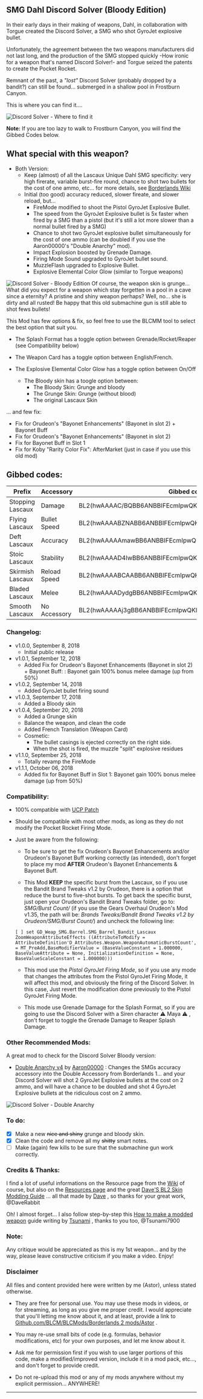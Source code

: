 


## SMG Dahl Discord Solver (Bloody Edition)
 
In their early days in their making of weapons, Dahl, in collaboration with Torgue created the Discord Solver, a SMG who shot GyroJet explosive bullet. 

Unfortunately, the agreement between the two weapons manufacturers did not last long, and the production of the SMG stopped quickly -How ironic for a weapon that's named Discord Solver!- and Torgue seized the patents to create the Pocket Rocket.

Remnant of the past, a *"lost"* Discord Solver (probably dropped by a bandit?) can still be found... submerged in a shallow pool in Frostburn Canyon.

This is where you can find it.... 

![Discord Solver - Where to find it](https://i.imgur.com/uHTxuc6.png "Don't worry guys... even if my screen capture show French text, my mods are in English")

**Note:** If you are too lazy to walk to Frostburn Canyon, you will find the Gibbed Codes below.


## What special with this weapon?

- Both Version:
  - Keep (almost) of all the Lascaux Unique Dahl SMG specificity: very high firerate, variable burst-fire round, chance to shot two bullets for the cost of one ammo, etc... for more details, see [Borderlands Wiki](http://borderlands.wikia.com/wiki/Lascaux) 
  - Initial (too good) accuracy reduced, slower fireate, and slower reload, but...
    - FireMode modified to shoot the Pistol GyroJet Explosive Bullet. 
    - The speed from the GyroJet Explosive bullet is 5x faster when fired by a SMG than a pistol (but it's still a lot more slower than a normal bullet fired by a SMG) 
    - Chance  to shot two GyroJet explosive bullet simultaneously for the cost of one ammo (can be doubled if you use the Aaron00000's "Double Anarchy" mod).
    - Impact Explosion boosted by Grenade Damage.
    - Firing Mode Sound upgraded to GyroJet bullet sound.
    - MuzzleFlash upgraded to Explosive Bullet.
    - Explosive Elemental Color Glow (similar to Torgue weapons)

![Discord Solver - Bloody Edition](https://imgur.com/TBkblD3.png "Don't worry guys... even if my screen capture show French text, my mods are in English")
Of course, the weapon skin is grunge... What did you expect for a weapon which stay forgetten in a pool in a cave since a eternity? A pristine and shiny weapon perhaps? Well, no... she is dirty and all rusted! Be happy that this old submachine gun is still able to shot fews bullets!

This Mod has few options & fix, so feel free to use the BLCMM tool to select the best option that suit you.
- The Splash Format has a toggle option between Grenade/Rocket/Reaper (see Compatibility below)
- The Weapon Card has a toggle option between English/French.
- The Explosive Elemental Color Glow has a toggle option between On/Off


  - The Bloody skin has a toogle option between:
    - The Bloody Skin: Grunge and bloody
    - The Grunge Skin: Grunge (without blood)
    - The original Lascaux Skin 

... and few fix:

- Fix for Orudeon's "Bayonet Enhancements" (Bayonet in slot 2) + Bayonet Buff
- Fix for Orudeon's "Bayonet Enhancements" (Bayonet in slot 2)
- Fix for Bayonet Buff in Slot 1
- Fix for Koby "Rarity Color Fix": AfterMarket (just in case if you use this old mod)  

## Gibbed codes:

| Prefix               | Accessory       | Gibbed code                 | 
| -------------        | -------------   | -------------               | 
| Stopping Lascaux     | Damage          | BL2(hwAAAAC/BQBB6ANBBIFEcmIpwQKNJQGLChYGLBRY/v8vY+nBYo3l) |  
| Flying Lascaux       | Bullet Speed    | BL2(hwAAAABZNABB6ANBBIFEcmIpwQKNJQGLChYGLBVY/v8vYxnCYo3l) |
| Deft Lascaux         | Accuracy        | BL2(hwAAAAAmawBB6ANBBIFEcmIpwQKNJQGLChYGLBNY/v8vY7nBYo3l) |
| Stoic Lascaux        | Stability       | BL2(hwAAAAD4IwBB6ANBBIFEcmIpwQKNJQGLChYGLBZY/v8vY0nCYo3l) |
| Skirmish Lascaux     | Reload Speed    | BL2(hwAAAABCAABB6ANBBIFEcmIpwQKNJQGLChYGLBdY/v8vY3HCYo3l) |
| Bladed Lascaux       | Melee           | BL2(hwAAAADydgBB6ANBBIFEcmIpwQKNJQGLChYGLBJY/v8vY4nBYo3l) |
| Smooth Lascaux       | No Accessory    | BL2(hwAAAAAj3gBB6ANBBIFEcmIpwQKNJQGLChYGLBFY/v8vY0FAYo3l) |

### Changelog:

- v1.0.0, September 8, 2018
  - Initial public release
- v1.0.1, September 12, 2018  
  - Added Fix for Orudeon's Bayonet Enhancements (Bayonet in slot 2) + Bayonet Buff: : Bayonet gain 100% bonus melee damage (up from 50%)
- v1.0.2, September 14, 2018  
  - Added GyroJet bullet firing sound  
- v1.0.3, September 17, 2018  
  - Added a Bloody skin
- v1.0.4, September 20, 2018  
  - Added a Grunge skin
  - Balance the weapon, and clean the code  
  - Added French Translation (Weapon Card)
  - Cosmetic:
    - The bullet casings is ejected correctly on the right side.
    - When the shot is fired, the muzzle "split" explosive residues
- v1.1.0, September 25, 2018  
   - Totally revamp the FireMode  
- v1.1.1, October 06, 2018  
   - Added fix for Bayonet Buff in Slot 1: Bayonet gain 100% bonus melee damage (up from 50%)    

### Compatibility:

- 100% compatible with [UCP Patch](https://github.com/BLCM/BLCMods/tree/master/Borderlands%202%20mods/Community%20Patch%20Team)

- Should be compatible with most other mods, as long as they do not modify the Pocket Rocket Firing Mode.

- Just be aware from the following:

  - To be sure to get the fix Orudeon's Bayonet Enhancements and/or Orudeon's Bayonet Buff working correctly (as intended), don't forget to place my mod **AFTER** Orudeon's Bayonet Enhancements & Bayonet Buff. 
 
  - This Mod **KEEP** the specific burst from the Lascaux, so if you use the Bandit Brand Tweaks v1.2 by Orudeon, there is a option that reduce the burst to five-shot bursts.  To get back the specific burst, just open your Orudeon's Bandit Brand Tweaks folder, go to: *SMG/Burst Count/* (if you use the Gears Overhaul Orudeon's Mod v1.35, the path will be: *Brands Tweaks/Bandit Brand Tweaks v1.2 by Orudeon/SMG/Burst Count/*) and uncheck the following line:  
  ```
  [ ] set GD_Weap_SMG.Barrel.SMG_Barrel_Bandit_Lascaux ZoomWeaponAttributeEffects ((AttributeToModify = AttributeDefinition'D_Attributes.Weapon.WeaponAutomaticBurstCount',ModifierType = MT_PreAdd,BaseModifierValue = (BaseValueConstant = 1.000000, BaseValueAttribute = None, InitializationDefinition = None, BaseValueScaleConstant = 1.000000)))
  ``` 
  - This mod use the *Pistol GyroJet Firing Mode*, so if you use any mode that changes the attributes from the Pistol GyroJet Firing Mode, it will affect this mod, and obviously the firing of the Discord Solver. In this case, Just revert the modification done previously to the Pistol GyroJet Firing Mode.
  
  - This mode use Grenade Damage for the Splash Format, so if you are going to use the Discord Solver with a Siren character :warning: Maya :warning: , don't forget to toggle the Grenade Damage to Reaper Splash Damage.
   
### Other Recommended Mods:

A great mod to check for the Discord Solver Bloody version:

- [Double Anarchy v4](https://github.com/BLCM/BLCMods/blob/master/Borderlands%202%20mods/Aaron0000/Weapon-Item%20Parts%20and%20Accessories/DoubleAnarchyv4.txt) by [Aaron00000](https://github.com/BLCM/BLCMods/tree/master/Borderlands%202%20mods/Aaron0000) : Changes the SMGs accuracy accessory into the Double Accessory from Borderlands 1... and your Discord Solver will shot 2 GyroJet Explosive bullets at the cost on 2 ammo, and will have a chance to be doubled and shot 4 GyroJet Explosive bullets at the ridiculous cost on 2 ammo.

![Discord Solver - Double Anarchy](https://imgur.com/dZW6K2J.png "Don't worry guys... even if my screen capture show French text, my mods are in English")

### To do:

- [x] Make a new ~~nice and shiny~~ grunge and bloody skin.
- [x] Clean the code and remove all my ~~shitty~~ smart notes. 
- [ ] Make (again) few kills to be sure that the submachine gun work correctly.
  
### Credits & Thanks:

I find a lot of useful informations on the Resource page from the [Wiki](https://github.com/BLCM/BLCMods/wiki) of course, but also on the [Resources page](https://github.com/BLCM/BLCMods/tree/af3b2d17629ab3f7f7a5f7bb68b489c5e13b0498/Borderlands%202%20mods/Dave/Resources) and the great [Dave'S BL2 Skin Modding Guide](https://cdn.rawgit.com/BLCM/BLCMods/bb1933f7/Borderlands%202%20mods/Dave/DAVE%27S%20BL2%20SKIN%20MODDING%20GUIDE.pdf) ... all that made by [Dave](https://github.com/BLCM/BLCMods/tree/af3b2d17629ab3f7f7a5f7bb68b489c5e13b0498/Borderlands%202%20mods/Dave) , so thanks for your great work, @DaveRabbit 

Oh! I almost forget... I also follow step-by-step this [How to make a modded weapon](https://github.com/BLCM/BLCMods/blob/master/Borderlands%202%20mods/Tsunami-s%20Guns%20Cannons%20And%20Flamethrowers/(((How%20to%20make%20a%20modded%20weapon))).txt) guide writing by [Tsunami](https://github.com/BLCM/BLCMods/tree/master/Borderlands%202%20mods/Tsunami-s%20Guns%20Cannons%20And%20Flamethrowers) , thanks to you too, @Tsunami7900

### Note: 

Any critique would be appreciated as this is my 1st weapon... and by the way, please leave constructive criticism if you make a video. 
Enjoy!

### Disclaimer

All files and content provided here were written by me (Astor), unless stated otherwise.

- They are free for personal use. You may use these mods in videos, or for streaming, as long as you give me proper credit. I would appreciate that you'll letting me know about it, and at least, provide a link to [Github.com/BLCM/BLCMods/Borderlands 2 mods/Astor](https://github.com/BLCM/BLCMods/tree/master/Borderlands%202%20mods/Astor) .

- You may re-use small bits of code (e.g. formulas, behavior modifications, etc) for your own purposes, and let me know about it. 

- Ask me for permission first if you wish to use larger portions of this code, make a modified/improved version, include it in a mod pack, etc..., and don't forget to provide credit.

- Do not re-upload this mod or any of my mods anywhere without my explicit permission... ANYWHERE!

* * * * *
